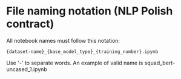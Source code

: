 # File naming notation (NLP Polish contract)
All notebook names must follow this notation:

`
{dataset-name}_{base_model_type}_{training_number}.ipynb
`

Use '-' to separate words. An example of valid name is squad_bert-uncased_1.ipynb